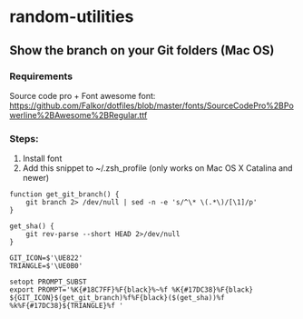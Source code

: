 # random-utilities

## Show the branch on your Git folders (Mac OS)

### Requirements
Source code pro + Font awesome font: https://github.com/Falkor/dotfiles/blob/master/fonts/SourceCodePro%2BPowerline%2BAwesome%2BRegular.ttf

### Steps:
1. Install font
2. Add this snippet to ~/.zsh_profile (only works on Mac OS X Catalina and newer)

```
function get_git_branch() {
    git branch 2> /dev/null | sed -n -e 's/^\* \(.*\)/[\1]/p'
}

get_sha() {
    git rev-parse --short HEAD 2>/dev/null
}

GIT_ICON=$'\UE822'
TRIANGLE=$'\UE0B0'

setopt PROMPT_SUBST
export PROMPT='%K{#18C7FF}%F{black}%~%f %K{#17DC38}%F{black} ${GIT_ICON}$(get_git_branch)%f%F{black}($(get_sha))%f %k%F{#17DC38}${TRIANGLE}%f '
```
